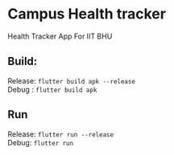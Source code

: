# Campus Health tracker

Health Tracker App For IIT BHU

## Build:

Release: ```flutter build apk --release``` <br>
Debug : ```flutter build apk```

## Run

Release: ```flutter run --release``` <br>
Debug: ```flutter run```
